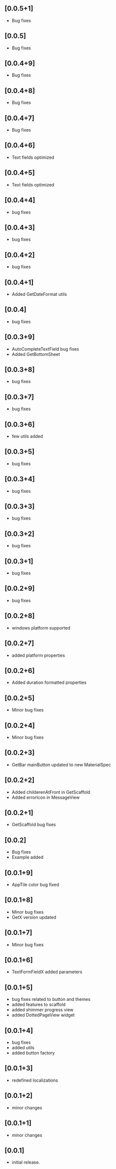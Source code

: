 ## [0.0.5+1]

* Bug fixes

## [0.0.5]

* Bug fixes

## [0.0.4+9]

* Bug fixes

## [0.0.4+8]

* Bug fixes

## [0.0.4+7]

* Bug fixes

## [0.0.4+6]

* Text fields optimized

## [0.0.4+5]

* Text fields optimized

## [0.0.4+4]

* bug fixes

## [0.0.4+3]

* bug fixes

## [0.0.4+2]

* bug fixes

## [0.0.4+1]

* Added GetDateFormat utils

## [0.0.4]

* bug fixes

## [0.0.3+9]

* AutoCompleteTextField bug fixes
* Added GetBottomSheet

## [0.0.3+8]

* bug fixes

## [0.0.3+7]

* bug fixes

## [0.0.3+6]

* few utils added

## [0.0.3+5]

* bug fixes

## [0.0.3+4]

* bug fixes

## [0.0.3+3]

* bug fixes

## [0.0.3+2]

* bug fixes

## [0.0.3+1]

* bug fixes

## [0.0.2+9]

* bug fixes

## [0.0.2+8]

* windows platform supported

## [0.0.2+7]

* added platform properties

## [0.0.2+6]

* Added duration formatted properties

## [0.0.2+5]

* Minor bug fixes

## [0.0.2+4]

* Minor bug fixes

## [0.0.2+3]

* GetBar mainButton updated to new MaterialSpec

## [0.0.2+2]

* Added childerenAtFront in GetScaffold
* Added errorIcon in MessageView

## [0.0.2+1]

* GetScaffold bug fixes

## [0.0.2]

* Bug fixes
* Example added

## [0.0.1+9]

* AppTile color bug fixed

## [0.0.1+8]

* Minor bug fixes
* GetX version updated

## [0.0.1+7]

* Minor bug fixes

## [0.0.1+6]

* TextFormFieldX added parameters

## [0.0.1+5]

* bug fixes related to button and themes
* added features to scaffold
* added shimmer progress view
* added DottedPageView widget

## [0.0.1+4]

* bug fixes
* added utils
* added button factory

## [0.0.1+3]

* redefined localizations

## [0.0.1+2]

* minor changes

## [0.0.1+1]

* minor changes

## [0.0.1]

* initial release.
